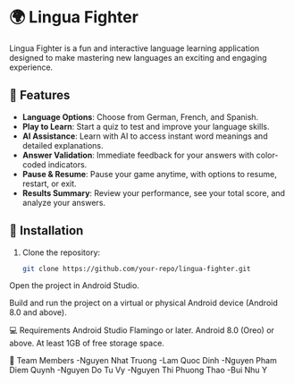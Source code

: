 # 🌍 Lingua Fighter  

Lingua Fighter is a fun and interactive language learning application designed to make mastering new languages an exciting and engaging experience.  

## 🚀 Features  
- **Language Options**: Choose from German, French, and Spanish.  
- **Play to Learn**: Start a quiz to test and improve your language skills.  
- **AI Assistance**: Learn with AI to access instant word meanings and detailed explanations.  
- **Answer Validation**: Immediate feedback for your answers with color-coded indicators.  
- **Pause & Resume**: Pause your game anytime, with options to resume, restart, or exit.  
- **Results Summary**: Review your performance, see your total score, and analyze your answers.  

## 📱 Installation  

1. Clone the repository:  
   ```bash
   git clone https://github.com/your-repo/lingua-fighter.git
Open the project in Android Studio.

Build and run the project on a virtual or physical Android device (Android 8.0 and above).

💻 Requirements
Android Studio Flamingo or later.
Android 8.0 (Oreo) or above.
At least 1GB of free storage space.


👥 Team Members
-Nguyen Nhat Truong
-Lam Quoc Dinh
-Nguyen Pham Diem Quynh
-Nguyen Do Tu Vy
-Nguyen Thi Phuong Thao
-Bui Nhu Y
